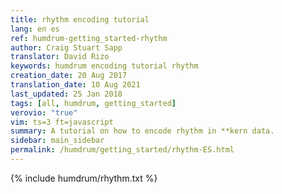 ```yaml
---
title: rhythm encoding tutorial
lang: en es
ref: humdrum-getting_started-rhythm
author: Craig Stuart Sapp
translator: David Rizo
keywords: humdrum encoding tutorial rhythm
creation_date: 20 Aug 2017
translation_date: 10 Aug 2021
last_updated: 25 Jan 2018
tags: [all, humdrum, getting_started]
verovio: "true"
vim: ts=3 ft=javascript
summary: A tutorial on how to encode rhythm in **kern data.
sidebar: main_sidebar
permalink: /humdrum/getting_started/rhythm-ES.html
---
```


{% include humdrum/rhythm.txt %}

